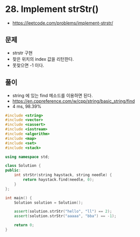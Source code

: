 # 28. Implement strStr()
* https://leetcode.com/problems/implement-strstr/

## 문제
* strstr 구현
* 찾은 위치의 index 값을 리턴한다.
* 못찾으면 -1 이다.

## 풀이
* string 에 있는 find 메소드를 이용하면 된다.
* https://en.cppreference.com/w/cpp/string/basic_string/find
* 4 ms, 98.39%

```cpp
#include <string>
#include <vector>
#include <cassert>
#include <iostream>
#include <algorithm>
#include <map>
#include <set>
#include <stack>

using namespace std;

class Solution {
public:
    int strStr(string haystack, string needle) {
        return haystack.find(needle, 0);
    }
};

int main() {
    Solution solution = Solution();

    assert(solution.strStr("hello", "ll") == 2);
    assert(solution.strStr("aaaaa", "bba") == -1);

    return 0;
}
```
